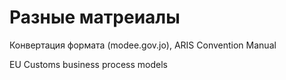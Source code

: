# Разные матреиалы
Конвертация формата (modee.gov.jo), ARIS Convention Manual

EU Customs business process models
